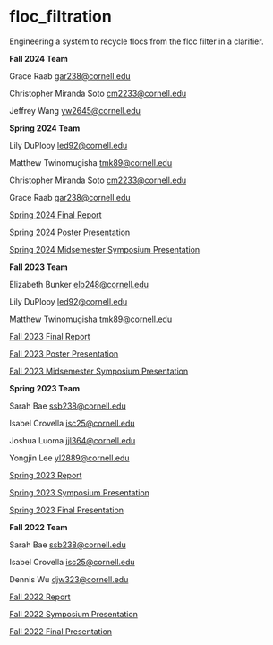 # floc_filtration

Engineering a system to recycle flocs from the floc filter in a clarifier. 

**Fall 2024 Team**

Grace Raab gar238@cornell.edu

Christopher Miranda Soto cm2233@cornell.edu

Jeffrey Wang yw2645@cornell.edu

**Spring 2024 Team**

Lily DuPlooy led92@cornell.edu

Matthew Twinomugisha tmk89@cornell.edu

Christopher Miranda Soto cm2233@cornell.edu

Grace Raab gar238@cornell.edu

[Spring 2024 Final Report](https://docs.google.com/document/d/1MqIqJgF61gngFDAOI7lCmr_odaSVMiTcEWCKxTwm5SE/pub)

[Spring 2024 Poster Presentation](https://drive.google.com/file/d/1gPc_Gbo-FO0g0JGBhhbK65-3SVS_UETE/view?usp=sharing)

[Spring 2024 Midsemester Symposium Presentation](https://docs.google.com/presentation/d/1vAcUnIbxY1rJR2mCT-cf0IbIwXEjMPqiyH7dw-NJVcQ/pub?start=false&loop=false&delayms=3000)

**Fall 2023 Team**

Elizabeth Bunker elb248@cornell.edu

Lily DuPlooy led92@cornell.edu

Matthew Twinomugisha tmk89@cornell.edu

[Fall 2023 Final Report](https://docs.google.com/document/d/e/2PACX-1vQ6bFhjHnYxNtdnEKAGb-ObU8phu5poE9KqvsQOUFwvds0K15mjY8v_Jn8QNdg4BVRurKiq7gMG6uI1/pub)

[Fall 2023 Poster Presentation](https://drive.google.com/file/d/1HOe1SqDJPN45MgT_aUHH4li0QQUrNVTR/view?usp=sharing) 

[Fall 2023 Midsemester Symposium Presentation](https://docs.google.com/presentation/d/e/2PACX-1vRonHKQiLT5NZA3D3CWV-nTVEy1ekrv5syPxlbVu-JpvnfleMiFdThdtAoj4q2DIdV-iw9Dxemtotxb/pub?start=false&loop=false&delayms=3000)

**Spring 2023 Team**

Sarah Bae ssb238@cornell.edu

Isabel Crovella isc25@cornell.edu

Joshua Luoma jjl364@cornell.edu

Yongjin Lee yl2889@cornell.edu

[Spring 2023 Report](https://docs.google.com/document/d/e/2PACX-1vQbe2d_udAdqcTTwb2c1bnL89Y_lcu1RAd85CHS2NUu2maOM9dGpqckxaOjxDAB1RUZtuy3VeS9mt8j/pub)

[Spring 2023 Symposium Presentation](https://docs.google.com/presentation/d/e/2PACX-1vR66umxP-wrbdqrUel3P0ml12ynTAjBu_Cu5VTH388ZH5-6KoVlf7WFYTRPFP7QYelpY5Bwwc91aipz/pub?start=false&loop=false&delayms=3000)

[Spring 2023 Final Presentation](https://docs.google.com/presentation/d/e/2PACX-1vTd3uvB5MjobSg4xqtFgfoRbHARmfy3ltfk17rKVa5weCPVzd9QDEBTFI6eeiDMt0XDdVFELl-J1mU_/pub?start=true&loop=true&delayms=5000)

**Fall 2022 Team**

Sarah Bae ssb238@cornell.edu

Isabel Crovella isc25@cornell.edu

Dennis Wu djw323@cornell.edu

[Fall 2022 Report](https://docs.google.com/document/d/e/2PACX-1vRjqUriUMM9oMXKQtTT6qh4h82vb-TMZ1fLXjzS1X0kZV6jVFVMMCyXUvos8VyxD4ggZNHVfGXz8k39/pub)

[Fall 2022 Symposium Presentation](https://docs.google.com/presentation/d/e/2PACX-1vTCGlapHM6T2Vl6PtFMonCpXlZItJqIQikQNQX_vd3ZDJmhmSlC9toiW0eusng5U8DVEiXo2JAixYS4/pub?start=false&loop=false&delayms=30000)

[Fall 2022 Final Presentation](https://docs.google.com/presentation/d/e/2PACX-1vQf8VkfrtjTlBFRLVr5xJITDW6JqJ_ssQMOVugLyz5QRk4MY0qvzuD1SGX39ZHCdgU6uXuURnLWzbap/pub?start=false&loop=false&delayms=3000)
